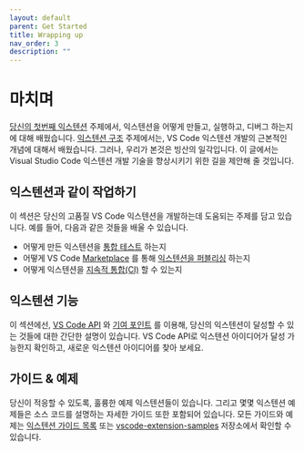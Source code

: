 ```yaml
---
layout: default
parent: Get Started
title: Wrapping up
nav_order: 3
description: ""
---
```


# 마치며
<!--
# Wrapping Up
-->

[당신의 첫번째 익스텐션](/api/get-started/your-first-extension) 주제에서, 익스텐션을 어떻게 만들고, 실행하고, 디버그 하는지에 대해 배웠습니다. [익스텐션 구조](/api/get-started/extension-anatomy) 주제에서는, VS Code 익스텐션 개발의 근본적인 개념에 대해서 배웠습니다. 그러나, 우리가 본것은 빙산의 일각입니다. 이 글에서는 Visual Studio Code 익스텐션 개발 기술을 향상시키기 위한 길을 제안해 줄 것입니다.
<!--
In the [Your First Extension](/api/get-started/your-first-extension) topic, you learned how to create, run and debug an extension. In the [Extension Anatomy](/api/get-started/extension-anatomy) topic, you learned fundamental concepts to Visual Studio Code extension development. However, we have only seen the tip of the iceberg, and here are some suggested routes for furthering your VS Code extension development skills.
-->

## 익스텐션과 같이 작업하기
<!--
## Working with Extensions
-->

이 섹션은 당신의 고품질 VS Code 익스텐션을 개발하는데 도움되는 주제를 담고 있습니다. 예를 들어, 다음과 같은 것들을 배울 수 있습니다.
<!--
This section includes topics that help you develop high-quality VS Code extension. For example, you can learn
-->

- 어떻게 만든 익스텐션을 [통합 테스트](/api/working-with-extensions/testing-extension) 하는지
- 어떻게 VS Code [Marketplace](https://marketplace.visualstudio.com/) 를 통해 [익스텐션을 퍼블리싱](/api/working-with-extensions/publishing-extension) 하는지 
- 어떻게 익스텐션을 [지속적 통합(CI)](/api/working-with-extensions/continuous-integration) 할 수 있는지
<!--
- How to add [integration tests](/api/working-with-extensions/testing-extension) for your extension
- How to [publish your extension](/api/working-with-extensions/publishing-extension) to the VS Code [Marketplace](https://marketplace.visualstudio.com/)
- How to set up [Continuous Integration](/api/working-with-extensions/continuous-integration) for your extension
-->

## 익스텐션 기능
<!--
## Extension Capabilities
-->

이 섹션에선, [VS Code API](/api/references/vscode-api) 와 [기여 포인트](/api/references/contribution-points) 를 이용해, 당신의 익스텐션이 달성할 수 있는 것들에 대한 간단한 설명이 있습니다. VS Code API로 익스텐션 아이디어가 달성 가능한지 확인하고, 새로운 익스텐션 아이디어를 찾아 보세요.
<!--
In this section, we split the [VS Code API](/api/references/vscode-api) and [Contribution Points](/api/references/contribution-points) into a few categories, each with short descriptions as to what your extension could achieve. Validate that your extension idea is achievable with VS Code API or look for new extension ideas here.
-->

## 가이드 & 예제
<!--
## Guides & Samples
-->

당신이 적응할 수 있도록, 훌륭한 예제 익스텐션들이 있습니다. 그리고 몇몇 익스텐션 예제들은 소스 코드를 설명하는 자세한 가이드 또한 포함되어 있습니다. 모든 가이드와 예제는 [익스텐션 가이드 목록](/api/extension-guides/overview) 또는 [vscode-extension-samples](https://github.com/Microsoft/vscode-extension-samples) 저장소에서 확인할 수 있습니다.
<!--
We have a great collection of sample extensions that you can adapt from, and some of them include a detailed guide that explains the source code. You can find all Samples & Guides in the [Extension Guide Listing](/api/extension-guides/overview) or the [vscode-extension-samples](https://github.com/Microsoft/vscode-extension-samples) repository.
-->